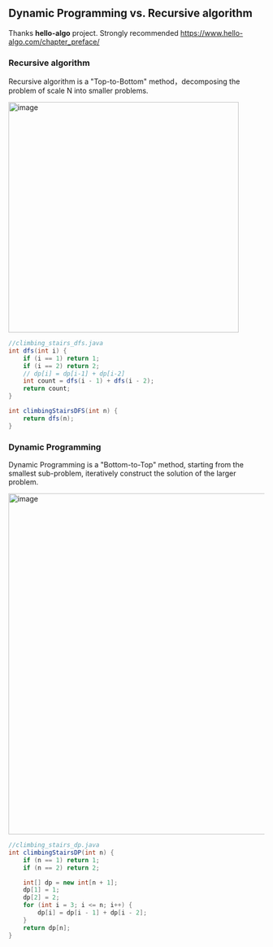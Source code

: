 ## Dynamic Programming vs. Recursive algorithm

Thanks **hello-algo** project. Strongly recommended 
https://www.hello-algo.com/chapter_preface/


### **Recursive algorithm** 
Recursive algorithm is a "Top-to-Bottom" method，decomposing the problem of scale N into smaller problems.

<img width="453" alt="image" src="https://github.com/MaxGYX/Road2Next/assets/158791943/24d26165-e4c5-4942-b25c-1cf0514a03cc">


```java
//climbing_stairs_dfs.java
int dfs(int i) {
    if (i == 1) return 1;
    if (i == 2) return 2;
    // dp[i] = dp[i-1] + dp[i-2]
    int count = dfs(i - 1) + dfs(i - 2);
    return count;
}

int climbingStairsDFS(int n) {
    return dfs(n);
}
```

### **Dynamic Programming** 
Dynamic Programming is a "Bottom-to-Top" method, starting from the smallest sub-problem, iteratively construct the solution of the larger problem.

<img width="670" alt="image" src="https://github.com/MaxGYX/Road2Next/assets/158791943/c9b55d9f-4174-446a-b224-9c558653ab74">

```java
//climbing_stairs_dp.java
int climbingStairsDP(int n) {
    if (n == 1) return 1;
    if (n == 2) return 2;

    int[] dp = new int[n + 1];
    dp[1] = 1;
    dp[2] = 2;
    for (int i = 3; i <= n; i++) {
        dp[i] = dp[i - 1] + dp[i - 2];
    }
    return dp[n];
}
```

